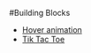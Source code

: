 #Building Blocks

- [Hover animation](https://mrarpanm.github.io/building-blocks/Hover-Animation)
- [Tik Tac Toe](https://mrarpanm.github.io/building-blocks/tikTacToe)
